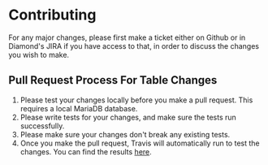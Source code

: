 # Contributing

For any major changes, please first make a ticket either on Github or in Diamond's JIRA if you have access to that, in order to discuss the changes you wish to make.

## Pull Request Process For Table Changes

1. Please test your changes locally before you make a pull request. This requires a local MariaDB database.
2. Please write tests for your changes, and make sure the tests run successfully.
3. Please make sure your changes don't break any existing tests.
4. Once you make the pull request, Travis will automatically run to test the changes. You can find the results [here](https://travis-ci.org/DiamondLightSource/gda-ispyb-api).
